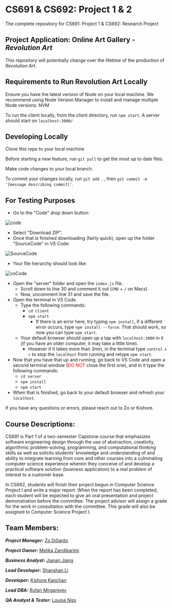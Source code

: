 # CS691 & CS692: Project 1 & 2
<!-- # CS691: Project 1 -->
 
<!-- The complete repository for CS691: Project 1 -->
The complete repository for CS691: Project 1 & CS692: Research Project 

## Project Application: Online Art Gallery - _Revolution Art_

This repository will potentially change over the lifetime of the production of _Revolution Art_.

## Requirements to Run Revolution Art Locally
Ensure you have the latest version of Node on your local machine. We recommend using Node Version Manager to install and manage multiple Node versions: NVM

To run the client locally, from the client directory, run ```npm start```. A server should start on ```localhost:3000/```

## Developing Locally

Clone this repo to your local machine

Before starting a new feature, run ```git pull``` to get the most up to date files.

Make code changes to your local branch.

To commit your changes locally, run ```git add .```, then ```git commit -m '[message describing commit]'```.

## For Testing Purposes
- Go to the "Code" drop down button: 

![code](https://user-images.githubusercontent.com/70993217/228628715-aa6ffaf9-f21d-40bf-ab9d-651d4b640b67.png)
  - Select "Download ZIP".
- Once that is finished downloading (fairly quick), open up the folder "SourceCode" in VS Code:

![SourceCode](https://user-images.githubusercontent.com/70993217/228632519-90f0b176-94d9-4d6b-a981-fbb605c0e479.png)
  - Your file hierarchy should look like: 

![vsCode](https://user-images.githubusercontent.com/70993217/228629339-f175309d-f336-408d-9da7-39053635080e.png)
- Open the "server" folder and open the ```index.js``` file.
  - Scroll down to line 30 and comment it out (```CMD``` + ```/``` on Macs)
  - Now, uncomment line 31 and save the file.
- Open the terminal in VS Code.
  - Type the following commands:
    - ```cd client```
    - ```npm start```
      - If there is an error here, try typing ```npm install```, if a different error occurs, type ```npm install --force```. That should work, so now you can type ```npm start```.
  - Your default browser should open up a tap with ```localhost:3000``` in it (if you have an older computer, it may take a little time).
    - However if it takes more than 3min, in the terminal type ```control``` + ```c``` to stop the ```localhost``` from running and retype ```npm start```.
- Now that you have that up and running, go back to VS Code and open a second terminal window (<span style="color: red;">DO NOT</span> close the first one), and in it type the following commands:
  - ```cd server```
  - ```npm install```
  - ```npm start```
- When that is finished, go back to your default browser and refresh your ```localhost```.

If you have any questions or errors, please reach out to Zo or Kishore.

## Course Descriptions:

CS691 is Part 1 of a two-semester Capstone course that emphasizes software engineering design through the use of abstraction, creativity, algorithmic problem-solving, programming, and computational thinking skills as well as solicits students’ knowledge and understanding of and ability to integrate learning from core and other courses into a culminating computer science experience wherein they conceive of and develop a practical software solution (business application) to a real problem of interest to a customer base.

In CS692, students<!--enrolled in Computer Science Project II --> will finish their project begun in Computer Science Project I and write a major report. When the report has been completed, each student will be expected to give an oral presentation and project demonstration before the committee. The project advisor will assign a grade for the work in consultation with the committee. This grade will also be assigned to Computer Science Project I.

## Team Members: 
**_Project Manager:_** <a href="https://github.com/zdisanto">Zo DiSanto</a>

**_Project Owner:_** <a href="https://github.com/M-Zandikarimi">Melika Zandikarimi</a>

**_Business Analyst:_** <a href="https://github.com/Jianan-Jiang316">Jianan Jiang</a>

**_Lead Developer:_** <a href="https://github.com/sslcandoit">Shanshan Li</a>

**_Developer:_** <a href="https://github.com/kishore1521">Kishore  Kanchan</a>

**_Lead DBA:_** <a href="https://github.com/mirganiyevrufan">Rufan Mirganiyev</a>

**_QA Analyst & Tester:_** <a href="https://github.com/ntkchinh">Louise Ngo</a>

